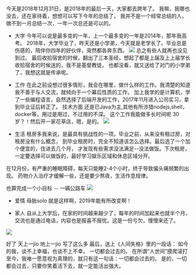 今天是2018年12月31日，是2018年的最后一天，大家都去跨年了。
我嘛，我哪也没去，还在家待着，想想可以写下今年的总结了，
我并不是一个经常总结的人，做不到一月总结一次，一年一次总还是可以的。
* 大学
  今年可以说是最多变的一年，上一个最多变的一年是2014年，那年我高考。
2018年，大学毕业了，昨天还是小学弟，今天就是老学长了。毕业总是伤感的，陪伴你四年的好伙伴，突然都各奔东西。
![](https://riverluooo.oss-cn-beijing.aliyuncs.com/Mac/IMG_0063.jpeg)
总之有些人就再也没见到过。
最后收拾宿舍的时候，翻出了三本圣经，想起了都是上届及上上届学长收拾宿舍的时候送的，我不是基督教徒，
也都没看，就又送给了对门的小学弟了，我想这就是传承呢。

* 工作
在此之前设想过很多情形，我会在哪里，做什么样的工作。我清楚的知道我不善于与人交流，就倾向于一个幕后性质的工作。
加上我学的是计算机，学了一些编程语言，自然选择了后端开发的工作，2017年11月进入公司实习，拿到毕业证后转正了。
技术方面 还是已Java为主,其他有所涉猎nodejs,shell，docker等，用过是用过，不过用的不深。
这个工作我能做多长时间呢 30岁？！然后开一家花草店，嗯，是的。
![](https://riverluooo.oss-cn-beijing.aliyuncs.com/Mac/IMG_0122.jpg)

* 生活
租房多我来说，是最具有挑战性的一项。毕业之前，从来没有租过房，对租房没有什么概念，
到毕业租房时，完全不知道该怎么选择。最后选了一个加个便宜的，住进去几个月，
才发现有些需求没法满足--没法做饭。下次租房，一定要选择可以做饭的，最好学习娱乐区域和休息区域分开。

在12月份，有严重的睡眠障碍，每天只能睡2-4个小时，终于导致偏头痛频繁的出现。
药物介入治疗才缓解一些，还是要少熬夜，生活作息规律。

也算完成一个小目标 -- 一辆公路车 
![](https://riverluooo.oss-cn-beijing.aliyuncs.com/Mac/img%202.jpeg)


* 爱情
母胎solo 就是这样啊，2019年能有所改变啊！

* 家人
自从上大学后，在家的时间越来越少了，每年的时间加起来也就半个月，
交流也是通过电话，内容也是报喜不报忧。这是一份亏欠，慢慢来还了。

![](https://riverluooo.oss-cn-beijing.aliyuncs.com/Mac/IMG_1073.jpeg)

好了 天上一jio 地上一jio 写了这么多
最后，送上《人间失格》里的一段话：
如今的我，谈不上幸福，也谈不上不幸。 一切都会过去的。
在所谓“人世间”摸爬滚打至今，我唯一愿意视为真理的，就只有这一句话：一切都会过去的。
是的，一切都会过去，只要你笑着活下去，就一定能活出强大。